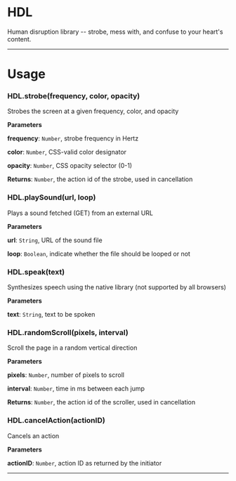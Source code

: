 # HDL
Human disruption library -- strobe, mess with, and confuse to your heart's content.


* * *

# Usage

### HDL.strobe(frequency, color, opacity)

Strobes the screen at a given frequency, color, and opacity

**Parameters**

**frequency**: `Number`, strobe frequency in Hertz

**color**: `Number`, CSS-valid color designator

**opacity**: `Number`, CSS opacity selector (0-1)

**Returns**: `Number`, the action id of the strobe, used in cancellation

### HDL.playSound(url, loop)

Plays a sound fetched (GET) from an external URL

**Parameters**

**url**: `String`, URL of the sound file

**loop**: `Boolean`, indicate whether the file should be looped or not


### HDL.speak(text)

Synthesizes speech using the native library (not supported by all browsers)

**Parameters**

**text**: `String`, text to be spoken


### HDL.randomScroll(pixels, interval)

Scroll the page in a random vertical direction

**Parameters**

**pixels**: `Number`, number of pixels to scroll

**interval**: `Number`, time in ms between each jump

**Returns**: `Number`, the action id of the scroller, used in cancellation

### HDL.cancelAction(actionID)

Cancels an action

**Parameters**

**actionID**: `Number`, action ID as returned by the initiator




* * *
